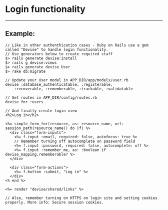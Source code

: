 # Login functionality
-------

## Example:


    // Like in other authenthication cases - Ruby on Rails use a gem called "Devise" to handle login functionality. 
    // Use generators below to create required staff
    $> rails generate devise:install
    $> rails g devise:views
    $> rails generate devise User
    $> rake db:migrate

    // Update your User model in APP_DIR/app/models/user.rb
    devise :database_authenticatable, :registerable,
        :recoverable, :rememberable, :trackable, :validatable

    // Set routes in APP_DIR/config/routes.rb
    devise_for :users

    // And finally create login view
    <h2>Log in</h2>

    <%= simple_form_for(resource, as: resource_name, url: session_path(resource_name)) do |f| %>
      <div class="form-inputs">
        <%= f.input :email, required: false, autofocus: true %>
        // Remember turning off autocomplete on password field
        <%= f.input :password, required: false, autocomplete: off %> 
        <%= f.input :remember_me, as: :boolean if devise_mapping.rememberable? %>
      </div>

      <div class="form-actions">
        <%= f.button :submit, "Log in" %>
      </div>
    <% end %>

    <%= render "devise/shared/links" %>

    // Also, remember turning on HTTPS on login site and setting cookies properly. More info: Secure session cookies.